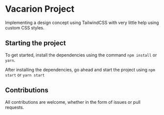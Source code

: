 # Vacarion Project

Implementing a design concept using TailwindCSS with very little help using custom CSS styles. 

## Starting the project

To get started, install the dependencies using the command `npm install` or `yarn`.

After installing the dependencies, go ahead and start the project using `npm start` or `yarn start`


## Contributions

All contributions are welcome, whether in the form of issues or pull requests.


